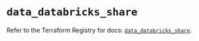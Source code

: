 # `data_databricks_share`

Refer to the Terraform Registry for docs: [`data_databricks_share`](https://registry.terraform.io/providers/databricks/databricks/1.66.0/docs/data-sources/share).
